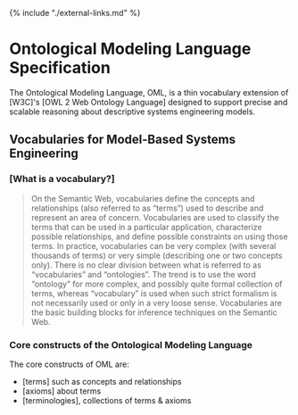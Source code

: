 {% include "./external-links.md" %}

# Ontological Modeling Language Specification

  
The Ontological Modeling Language, OML, is a thin vocabulary extension of [W3C]'s [OWL 2 Web Ontology Language] designed to support precise and scalable reasoning about descriptive systems engineering models.

## Vocabularies for Model-Based Systems Engineering

### [What is a vocabulary?]

> On the Semantic Web, vocabularies define the concepts and relationships (also referred to as “terms”) 
used to describe and represent an area of concern. 
Vocabularies are used to classify the terms that can be used in a particular application, 
characterize possible relationships, and define possible constraints on using those terms. 
In practice, vocabularies can be very complex (with several thousands of terms) 
or very simple (describing one or two concepts only).
There is no clear division between what is referred to as “vocabularies” and “ontologies”. 
The trend is to use the word “ontology” for more complex, and possibly quite formal collection of terms, 
whereas “vocabulary” is used when such strict formalism is not necessarily used or only in a very loose sense. 
Vocabularies are the basic building blocks for inference techniques on the Semantic Web.

### Core constructs of the Ontological Modeling Language 

The core constructs of OML are:
  - [terms] such as concepts and relationships
  - [axioms] about terms
  - [terminologies], collections of terms & axioms

